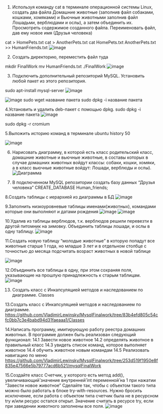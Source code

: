 1. Используя команду cat в терминале операционной системы Linux, создать
два файла Домашние животные (заполнив файл собаками, кошками,
хомяками) и Вьючные животными заполнив файл Лошадьми, верблюдами и
ослы), а затем объединить их. Просмотреть содержимое созданного файла.
Переименовать файл, дав ему новое имя (Друзья человека)

cat > HomePets.txt
cat > AnotherPets.txt 
cat HomePets.txt AnotherPets.txt >> HumanFriends.txt
![image](https://github.com/user-attachments/assets/021abf11-6698-479a-8deb-9117df005d48)

2. Создать директорию, переместить файл туда

mkdir FinalWork
mv HumanFriends.txt ./FinalWork
![image](https://github.com/user-attachments/assets/fc297523-3e51-4c20-adc6-1f74172bf7f7)

3. Подключить дополнительный репозиторий MySQL. Установить любой пакет
из этого репозитория.

sudo apt-install mysql-server
![image](https://github.com/user-attachments/assets/917d5b2b-3ba2-44c8-8214-8ad93e9a5139)

![image](https://github.com/user-attachments/assets/e111a348-01d4-40ae-913d-eed37a2e2981)
sudo wget название пакета 
sudo dpkg -i название пакета

4.Установить и удалить deb-пакет с помощью dpkg.
sudo dpkg -i название пакета
![image](https://github.com/user-attachments/assets/ac15449e-fbd0-4dda-a04f-3a6aa0562cdd)

sudo dpkg -r cromium

5.Выложить историю команд в терминале ubuntu
history 50

![image](https://github.com/user-attachments/assets/ae8fe709-e363-4388-a90a-64e4b97851bb)

6. Нарисовать диаграмму, в которой есть класс родительский класс, домашние
животные и вьючные животные, в составы которых в случае домашних
животных войдут классы: собаки, кошки, хомяки, а в класс вьючные животные
войдут: Лошади, верблюды и ослы).
![Диаграмма](https://github.com/user-attachments/assets/a699c80d-3585-4765-b552-cf858eee9f94)

7. В подключенном MySQL репозитории создать базу данных “Друзья
человека”
CREATE_DATABASE Human_friends;

8.Создать таблицы с иерархией из диаграммы в БД
![image](https://github.com/user-attachments/assets/d64d7c87-b8c1-4c7f-8eec-429acfc1d1ce)

9.Заполнить низкоуровневые таблицы именами(животных), командами которые они выполняют и датами рождения
![image](https://github.com/user-attachments/assets/d5a3b1ff-de60-4ae4-b883-361a12ac4263)
![image](https://github.com/user-attachments/assets/c805ba7e-0cb3-4c3e-9574-d92188d68e7e)

10.Удалив из таблицы верблюдов, т.к. верблюдов решили перевезти в другой питомник на зимовку. Объединить таблицы лошади, и ослы в одну таблицу.
![image](https://github.com/user-attachments/assets/9c700e89-fa6c-4797-97ee-cd483d9669c3)

11.Создать новую таблицу “молодые животные” в которую попадут все животные старше 1 года, но младше 3 лет и в отдельном столбце с точностью до месяца подсчитать возраст животных в новой таблице

![image](https://github.com/user-attachments/assets/e8f63db8-b532-4b1b-b82f-21a43cba5141)

12.Объединить все таблицы в одну, при этом сохраняя поля, указывающие на прошлую принадлежность к старым таблицам.
![image](https://github.com/user-attachments/assets/a21c40cd-2d33-4900-851c-7851cbc28cab)


13. Создать класс с Инкапсуляцией методов и наследованием по диаграмме.
Classes


13.Создать класс с Инкапсуляцией методов и наследованием по диаграмме.
https://github.com/VladimirLewinsky/MysqlFinalwork/tree/83b4efd805c54cfc0bb7c3e4babd94d31faeaaa1/Classes

14.Написать программу, имитирующую работу реестра домашних животных. В программе должен быть
реализован следующий функционал:
14.1 Завести новое животное
14.2 определять животное в правильный класс
14.3 увидеть список команд, которое выполняет животное
14.4 обучить животное новым командам
14.5 Реализовать навигацию по меню
https://github.com/VladimirLewinsky/MysqlFinalwork/tree/253d519f1950e8f835e47566e5b79777acd6b521/mysqlFinalWork


15.Создайте класс Счетчик, у которого есть метод add(), увеличивающий̆ значение внутренней̆ int переменной̆ на 1 при нажатии “Завести новое животное” Сделайте так, чтобы с объектом такого типа можно было работать в блоке try-with-resources. Нужно бросить исключение, если работа с объектом типа счетчик была не в ресурсном try и/или ресурс остался открыт. Значение считать в ресурсе try, если при заведении животного заполнены все поля.
![image](https://github.com/user-attachments/assets/545afc90-2f8d-4b56-9e14-f422c5a83e65)










